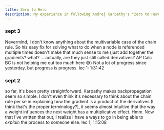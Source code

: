 ```yaml
---
title: Zero to Hero
description: My experience in following Andrej Karpathy's "Zero to Hero" YouTube course on neural networks.
---
```


### sept 3
Nevermind, I don't know anything about the multivariable case of the chain rule. So his easy fix for solving what to do when a node is referenced multiple times doesn't make that much sense to me (just add together the gradients? what? ... actually, are they just still called derivatives? AP Calc BC is not helping me out too much here 😅)
Not a lot of progress since yesterday, but progress is progress.
lec 1: 1:31:42

### sept 2
so far, it's been pretty straightforward. Karpathy makes backpropagation seem so simple. I don't even think it's necessary to think about the chain rule per se in explaining how the gradient is a product of the derivatives (I think that's the proper terminology?), it seems almost intuitive that the way a weight influences the next weight has a multiplicative effect. Hmm. Now that I've written that out, I realize I have a ways to go in being able to *explain* the process to someone else.
lec 1, 1:15:08